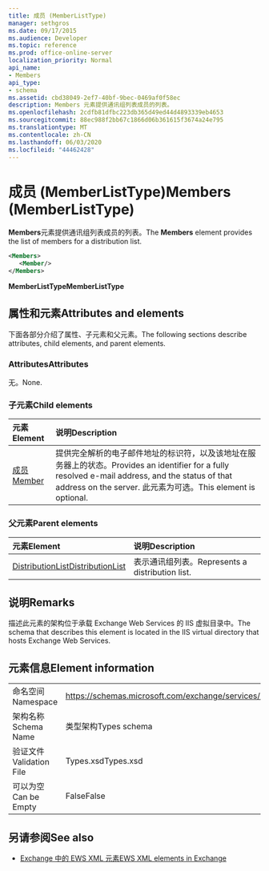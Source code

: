 ```yaml
---
title: 成员 (MemberListType)
manager: sethgros
ms.date: 09/17/2015
ms.audience: Developer
ms.topic: reference
ms.prod: office-online-server
localization_priority: Normal
api_name:
- Members
api_type:
- schema
ms.assetid: cbd38049-2ef7-40bf-9bec-0469af0f58ec
description: Members 元素提供通讯组列表成员的列表。
ms.openlocfilehash: 2cdfb81dfbc223db365d49ed44d4893339eb4653
ms.sourcegitcommit: 88ec988f2bb67c1866d06b361615f3674a24e795
ms.translationtype: MT
ms.contentlocale: zh-CN
ms.lasthandoff: 06/03/2020
ms.locfileid: "44462428"
---
```

# <a name="members-memberlisttype"></a><span data-ttu-id="d8fd5-103">成员 (MemberListType)</span><span class="sxs-lookup"><span data-stu-id="d8fd5-103">Members (MemberListType)</span></span>

<span data-ttu-id="d8fd5-104">**Members**元素提供通讯组列表成员的列表。</span><span class="sxs-lookup"><span data-stu-id="d8fd5-104">The **Members** element provides the list of members for a distribution list.</span></span> 
  
```xml
<Members>
   <Member/>
</Members>
```

<span data-ttu-id="d8fd5-105">**MemberListType**</span><span class="sxs-lookup"><span data-stu-id="d8fd5-105">**MemberListType**</span></span>

## <a name="attributes-and-elements"></a><span data-ttu-id="d8fd5-106">属性和元素</span><span class="sxs-lookup"><span data-stu-id="d8fd5-106">Attributes and elements</span></span>

<span data-ttu-id="d8fd5-107">下面各部分介绍了属性、子元素和父元素。</span><span class="sxs-lookup"><span data-stu-id="d8fd5-107">The following sections describe attributes, child elements, and parent elements.</span></span>
  
### <a name="attributes"></a><span data-ttu-id="d8fd5-108">Attributes</span><span class="sxs-lookup"><span data-stu-id="d8fd5-108">Attributes</span></span>

<span data-ttu-id="d8fd5-109">无。</span><span class="sxs-lookup"><span data-stu-id="d8fd5-109">None.</span></span>
  
### <a name="child-elements"></a><span data-ttu-id="d8fd5-110">子元素</span><span class="sxs-lookup"><span data-stu-id="d8fd5-110">Child elements</span></span>

|<span data-ttu-id="d8fd5-111">**元素**</span><span class="sxs-lookup"><span data-stu-id="d8fd5-111">**Element**</span></span>|<span data-ttu-id="d8fd5-112">**说明**</span><span class="sxs-lookup"><span data-stu-id="d8fd5-112">**Description**</span></span>|
|:-----|:-----|
|[<span data-ttu-id="d8fd5-113">成员</span><span class="sxs-lookup"><span data-stu-id="d8fd5-113">Member</span></span>](member-ex15websvcsotherref.md) <br/> |<span data-ttu-id="d8fd5-114">提供完全解析的电子邮件地址的标识符，以及该地址在服务器上的状态。</span><span class="sxs-lookup"><span data-stu-id="d8fd5-114">Provides an identifier for a fully resolved e-mail address, and the status of that address on the server.</span></span> <span data-ttu-id="d8fd5-115">此元素为可选。</span><span class="sxs-lookup"><span data-stu-id="d8fd5-115">This element is optional.</span></span>  <br/> |
   
### <a name="parent-elements"></a><span data-ttu-id="d8fd5-116">父元素</span><span class="sxs-lookup"><span data-stu-id="d8fd5-116">Parent elements</span></span>

|<span data-ttu-id="d8fd5-117">**元素**</span><span class="sxs-lookup"><span data-stu-id="d8fd5-117">**Element**</span></span>|<span data-ttu-id="d8fd5-118">**说明**</span><span class="sxs-lookup"><span data-stu-id="d8fd5-118">**Description**</span></span>|
|:-----|:-----|
|[<span data-ttu-id="d8fd5-119">DistributionList</span><span class="sxs-lookup"><span data-stu-id="d8fd5-119">DistributionList</span></span>](distributionlist.md) <br/> |<span data-ttu-id="d8fd5-120">表示通讯组列表。</span><span class="sxs-lookup"><span data-stu-id="d8fd5-120">Represents a distribution list.</span></span>  <br/> |
   
## <a name="remarks"></a><span data-ttu-id="d8fd5-121">说明</span><span class="sxs-lookup"><span data-stu-id="d8fd5-121">Remarks</span></span>

<span data-ttu-id="d8fd5-122">描述此元素的架构位于承载 Exchange Web Services 的 IIS 虚拟目录中。</span><span class="sxs-lookup"><span data-stu-id="d8fd5-122">The schema that describes this element is located in the IIS virtual directory that hosts Exchange Web Services.</span></span>
  
## <a name="element-information"></a><span data-ttu-id="d8fd5-123">元素信息</span><span class="sxs-lookup"><span data-stu-id="d8fd5-123">Element information</span></span>

|||
|:-----|:-----|
|<span data-ttu-id="d8fd5-124">命名空间</span><span class="sxs-lookup"><span data-stu-id="d8fd5-124">Namespace</span></span>  <br/> |https://schemas.microsoft.com/exchange/services/2006/types  <br/> |
|<span data-ttu-id="d8fd5-125">架构名称</span><span class="sxs-lookup"><span data-stu-id="d8fd5-125">Schema Name</span></span>  <br/> |<span data-ttu-id="d8fd5-126">类型架构</span><span class="sxs-lookup"><span data-stu-id="d8fd5-126">Types schema</span></span>  <br/> |
|<span data-ttu-id="d8fd5-127">验证文件</span><span class="sxs-lookup"><span data-stu-id="d8fd5-127">Validation File</span></span>  <br/> |<span data-ttu-id="d8fd5-128">Types.xsd</span><span class="sxs-lookup"><span data-stu-id="d8fd5-128">Types.xsd</span></span>  <br/> |
|<span data-ttu-id="d8fd5-129">可以为空</span><span class="sxs-lookup"><span data-stu-id="d8fd5-129">Can be Empty</span></span>  <br/> |<span data-ttu-id="d8fd5-130">False</span><span class="sxs-lookup"><span data-stu-id="d8fd5-130">False</span></span>  <br/> |
   
## <a name="see-also"></a><span data-ttu-id="d8fd5-131">另请参阅</span><span class="sxs-lookup"><span data-stu-id="d8fd5-131">See also</span></span>

- [<span data-ttu-id="d8fd5-132">Exchange 中的 EWS XML 元素</span><span class="sxs-lookup"><span data-stu-id="d8fd5-132">EWS XML elements in Exchange</span></span>](ews-xml-elements-in-exchange.md)

